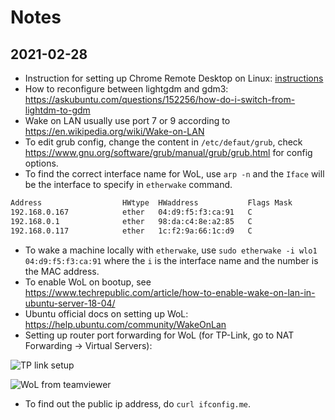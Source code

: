 # Notes

## 2021-02-28

* Instruction for setting up Chrome Remote Desktop on Linux: [instructions](https://support.google.com/chrome/answer/1649523?co=GENIE.Platform%3DDesktop&hl=en#zippy=%2Cuse-chrome-remote-desktop-on-linux)
* How to reconfigure between lightgdm and gdm3: https://askubuntu.com/questions/152256/how-do-i-switch-from-lightdm-to-gdm
* Wake on LAN usually use port 7 or 9 according to https://en.wikipedia.org/wiki/Wake-on-LAN
* To edit grub config, change the content in `/etc/defaut/grub`, check https://www.gnu.org/software/grub/manual/grub/grub.html for config options.
* To find the correct interface name for WoL, use `arp -n` and the `Iface` will be the interface to specify in `etherwake` command.

```bash
Address                  HWtype  HWaddress           Flags Mask            Iface
192.168.0.167            ether   04:d9:f5:f3:ca:91   C                     wlo1
192.168.0.1              ether   98:da:c4:8e:a2:85   C                     wlo1
192.168.0.117            ether   1c:f2:9a:66:1c:d9   C                     wlo1
```

* To wake a machine locally with `etherwake`, use `sudo etherwake -i wlo1 04:d9:f5:f3:ca:91` where the `i` is the interface name and the number is the MAC address.
* To enable WoL on bootup, see https://www.techrepublic.com/article/how-to-enable-wake-on-lan-in-ubuntu-server-18-04/
* Ubuntu official docs on setting up WoL: https://help.ubuntu.com/community/WakeOnLan
* Setting up router port forwarding for WoL (for TP-Link, go to NAT Forwarding -> Virtual Servers):

![TP link setup](/asset/screenshot_setup_router_port_forwarding_for_wol.png)

![WoL from teamviewer](/asset/screenshot_wol_from_teamviewer_site.png)

* To find out the public ip address, do `curl ifconfig.me`.